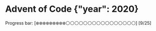 # Advent of Code {"year": 2020}

Progress bar:
[❄️❄️❄️❄️❄️❄️❄️❄️❄️⚪️⚪️⚪️⚪️⚪️⚪️⚪️⚪️⚪️⚪️⚪️⚪️⚪️⚪️⚪️⚪️] [9/25]
